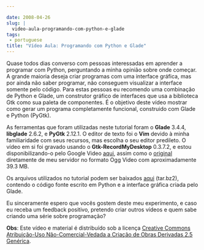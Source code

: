 ```yaml
---

date: 2008-04-26
slug: |
  video-aula-programando-com-python-e-glade
tags:
 - portuguese
title: "Vídeo Aula: Programando com Python e Glade"
---
```


Quase todos dias converso com pessoas interessadas em aprender a
programar com Python, perguntando a minha opinião sobre onde começar. A
grande maioria deseja criar programas com uma interface gráfica, mas por
ainda não saber programar, não conseguem visualizar a interface somente
pelo código. Para estas pessoas eu recomendo uma combinação de Python e
Glade, um construtor gráfico de interfaces que usa a biblioteca Gtk como
sua paleta de componentes. É o objetivo deste vídeo mostrar como gerar
um programa completamente funcional, construido com Glade e Python
(PyGtk).

As ferramentas que foram utilizadas neste tutorial foram o **Glade**
3.4.4, **libglade** 2.6.2, e **PyGtk** 2.12.1. O editor de texto foi o
**Vim** devido à minha familiaridade com seus recursos, mas escolha o
seu editor predileto. O vídeo em si foi gravado usando o
**Gtk-RecordMyDesktop** 0.3.7.2, e estou disponibilizando-o pelo Google
Video
[aqui](http://video.google.com/videoplay?docid=5181979964016003560&hl=en),
assim como o [original](http://blog.ogmaciel.com/videos/videoaula01.ogv)
diretamente de meu servidor no formato Ogg Video com aproximadamente
39.3 MB.

Os arquivos utilizados no tutorial podem ser baixados
[aqui](http://blog.ogmaciel.com/files/videoaula01.tar.bz2) (tar.bz2),
contendo o código fonte escrito em Python e a interface gráfica criada
pelo Glade.

Eu sinceramente espero que vocês gostem deste meu experimento, e caso eu
receba um feedback positivo, pretendo criar outros vídeos e quem sabe
criando uma série sobre programação?

**Obs**: Este vídeo e material é distribuído sob a licença [Creative
Commons Atribuição-Uso Não-Comercial-Vedada a Criação de Obras Derivadas
2.5 Genérica](http://creativecommons.org/licenses/by-nc-nd/2.5/deed.pt).

